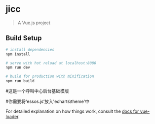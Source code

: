 # jicc

> A Vue.js project

## Build Setup

``` bash
# install dependencies
npm install

# serve with hot reload at localhost:8080
npm run dev

# build for production with minification
npm run build
```
#这是一个呼叫中心后台基础模版

#你需要将‘essos.js’放入'echarts\theme'中


For detailed explanation on how things work, consult the [docs for vue-loader](http://vuejs.github.io/vue-loader).
